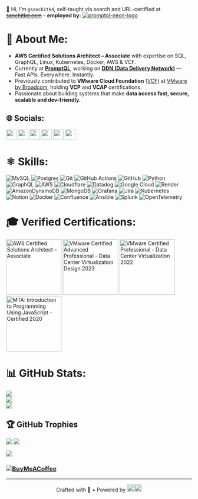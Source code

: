 👋 Hi, I’m `@sanchitkd`, self-taught via search and URL-certified at ~~[sanchitkd.com](https://www.#.com)~~ - **employed by:**
[![promptql-neon-logo](https://github.com/user-attachments/assets/0f22448f-fff1-4b88-9904-df3d5f919aa8)](https://promptql.io)

# 💫 About Me:
- **AWS Certified Solutions Architect – Associate** with expertise on SQL, GraphQL, Linux, Kubernetes, Docker, AWS & VCF.  
- Currently at **[PromptQL](https://promptql.io)**, working on [**DDN (Data Delivery Network)**](https://hasura.io/ddn) — Fast APIs. Everywhere. Instantly.  
- Previously contributed to **VMware Cloud Foundation** ([VCF](https://www.vmware.com/products/cloud-infrastructure/vmware-cloud-foundation)) at [VMware by Broadcom](https://www.broadcom.com/info/vmware), holding **VCP** and **VCAP** certifications.  
- Passionate about building systems that make **data access fast, secure, scalable and dev-friendly.**

## 🌐 Socials:
<a href="https://www.#.com"><img src="https://img.shields.io/badge/-Portfolio-000000?style=for-the-badge&logo=firefox-browser&logoColor=white" height="28"></a>
<a href="https://linkedin.com/in/sanchitkd"><img src="https://img.shields.io/badge/-LinkedIn-0077B5?style=for-the-badge&logo=linkedin&logoColor=white" height="28"></a>
<a href="https://x.com/sanchitkd"><img src="https://img.shields.io/badge/-X-000000?style=for-the-badge&logo=x&logoColor=white" height="28"></a>
<a href="https://www.hackerrank.com/profile/sanchitkd"><img src="https://img.shields.io/badge/-Hackerrank-2EC866?style=for-the-badge&logo=hackerrank&logoColor=white" height="28"></a>
<a href="https://dev.to/sanchitkd"><img src="https://img.shields.io/badge/-Dev.to-0A0A0A?style=for-the-badge&logo=devdotto&logoColor=white" height="28"></a>
<a href="https://instagram.com/sanchitkd"><img src="https://img.shields.io/badge/-Instagram-E4405F?style=for-the-badge&logo=instagram&logoColor=white" height="28"></a>

# ⚛️ Skills:
![MySQL](https://img.shields.io/badge/mysql-4479A1.svg?style=for-the-badge&logo=mysql&logoColor=white) ![Postgres](https://img.shields.io/badge/postgres-%23316192.svg?style=for-the-badge&logo=postgresql&logoColor=white) ![Git](https://img.shields.io/badge/git-%23F05033.svg?style=for-the-badge&logo=git&logoColor=white) ![GitHub Actions](https://img.shields.io/badge/github%20actions-%232671E5.svg?style=for-the-badge&logo=githubactions&logoColor=white) ![GitHub](https://img.shields.io/badge/github-%23121011.svg?style=for-the-badge&logo=github&logoColor=white) ![Python](https://img.shields.io/badge/python-3670A0?style=for-the-badge&logo=python&logoColor=ffdd54) ![GraphQL](https://img.shields.io/badge/-GraphQL-E10098?style=for-the-badge&logo=graphql&logoColor=white) ![AWS](https://img.shields.io/badge/AWS-%23FF9900.svg?style=for-the-badge&logo=amazon-aws&logoColor=white) ![Cloudflare](https://img.shields.io/badge/Cloudflare-F38020?style=for-the-badge&logo=Cloudflare&logoColor=white) ![Datadog](https://img.shields.io/badge/datadog-%23632CA6.svg?style=for-the-badge&logo=datadog&logoColor=white) ![Google Cloud](https://img.shields.io/badge/GoogleCloud-%234285F4.svg?style=for-the-badge&logo=google-cloud&logoColor=white) ![Render](https://img.shields.io/badge/Render-%46E3B7.svg?style=for-the-badge&logo=render&logoColor=white) ![AmazonDynamoDB](https://img.shields.io/badge/Amazon%20DynamoDB-4053D6?style=for-the-badge&logo=Amazon%20DynamoDB&logoColor=white) ![MongoDB](https://img.shields.io/badge/MongoDB-%234ea94b.svg?style=for-the-badge&logo=mongodb&logoColor=white) ![Grafana](https://img.shields.io/badge/grafana-%23F46800.svg?style=for-the-badge&logo=grafana&logoColor=white) ![Jira](https://img.shields.io/badge/jira-%230A0FFF.svg?style=for-the-badge&logo=jira&logoColor=white) ![Kubernetes](https://img.shields.io/badge/kubernetes-%23326ce5.svg?style=for-the-badge&logo=kubernetes&logoColor=white) ![Notion](https://img.shields.io/badge/Notion-%23000000.svg?style=for-the-badge&logo=notion&logoColor=white) ![Docker](https://img.shields.io/badge/docker-%230db7ed.svg?style=for-the-badge&logo=docker&logoColor=white) ![Confluence](https://img.shields.io/badge/confluence-%23172BF4.svg?style=for-the-badge&logo=confluence&logoColor=white) ![Ansible](https://img.shields.io/badge/ansible-%231A1918.svg?style=for-the-badge&logo=ansible&logoColor=white) ![Splunk](https://img.shields.io/badge/splunk-%23000000.svg?style=for-the-badge&logo=splunk&logoColor=white) ![OpenTelemetry](https://img.shields.io/badge/OpenTelemetry-FFFFFF?&style=for-the-badge&logo=opentelemetry&logoColor=black)

# 🎓 Verified Certifications:
<a href="https://www.credly.com/badges/3573b6f0-2af5-4dc5-b0fd-56df25a5470c/public_url" target="_blank"><img src="https://github.com/user-attachments/assets/090ee161-96a0-4237-b1d6-e1e20ddb3ecb" alt="AWS Certified Solutions Architect – Associate" width="150" height="150"></a>
<a href="https://www.credly.com/badges/08f022f1-fd66-48e1-8f4d-b5300599635a/public_url" target="_blank"><img src="https://github.com/user-attachments/assets/fc69622f-a626-46d0-bda5-1ef81b113040" alt="VMware Certified Advanced Professional - Data Center Virtualization Design 2023" width="150" height="150"></a>
<a href="https://www.credly.com/badges/1d4b9538-b181-458a-a3dd-54042d60e43f/public_url" target="_blank"><img src="https://github.com/user-attachments/assets/1f25d4d1-7ffe-4e45-8b63-e8b720b48edc" alt="VMware Certified Professional - Data Center Virtualization 2022" width="150" height="150"></a>
<a href="https://www.credly.com/badges/a7e6ab1e-9e7f-4bb2-ab94-f0bff8b30b66/public_url" target="_blank"><img src="https://github.com/user-attachments/assets/9d57ee70-5e58-406e-b946-4e47179ac717" alt="MTA: Introduction to Programming Using JavaScript - Certified 2020" width="150" height="150"></a>

# 📊 GitHub Stats:
![](https://github-readme-stats.vercel.app/api?username=sanchitkd&theme=dark&hide_border=false&include_all_commits=false&count_private=false)<br/>
![](https://github-readme-streak-stats.herokuapp.com/?user=sanchitkd&theme=dark&hide_border=false)<br/>
![](https://github-readme-stats.vercel.app/api/top-langs/?username=sanchitkd&theme=dark&hide_border=false&include_all_commits=false&count_private=false&layout=compact)

## 🏆 GitHub Trophies
![](https://github-profile-trophy.vercel.app/?username=sanchitkd&theme=radical&no-frame=false&no-bg=true&margin-w=4)
![](https://github-contributor-stats.vercel.app/api?username=sanchitkd&limit=5&theme=dark&combine_all_yearly_contributions=true)

![](https://quotes-github-readme.vercel.app/api?type=horizontal&theme=radical)

### [![BuyMeACoffee](https://img.shields.io/badge/Buy%20Me%20a%20Coffee-ffdd00?style=for-the-badge&logo=buy-me-a-coffee&logoColor=black)](https://buymeacoffee.com/sanchitkd) 

---
<p align="center">
  Crafted with 💛 • Powered by
  <a href="https://vercel.com"><img src="https://img.shields.io/badge/Vercel-000000?style=flat-square&logo=vercel&logoColor=white" height="20"/></a><a href="https://shields.io"><img src="https://img.shields.io/badge/Shields.io-000000?style=flat-square&logo=shieldsdotio&logoColor=white" height="20"/></a>
</p>
